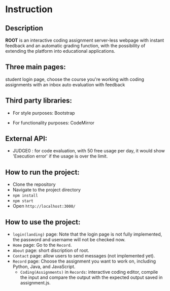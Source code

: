 # Instruction

## Description

**ROOT** is an interactive coding assignment server-less webpage with instant feedback and an automatic grading function, with the possibility of extending the platform into educational applications.


## Three main pages:
student login page, choose the course you're working with
coding assignments with an inbox
auto evaluation with feedback

## Third party libraries:
- For style purposes: Bootstrap

- For functionality purposes: CodeMirror

## External API:
- JUDGE0 : for code evaluation, with 50 free usage per day, it would show 'Execution error' if the usage is over the limit.

## How to run the project:
- Clone the repository
- Navigate to the project directory
- `npm install`
- `npm start`
- Open `http://localhost:3000/`

## How to use the project:
- `login(landing)` page: Note that the login page is not fully implemented, the password and username will not be checked now.
- `Home` page: Go to the `Record`.
- `About` page: short discription of root.
- `Contact` page: allow users to send messages (not implemented yet).
- `Record` page: Choose the assignment you want to work on, including Python, Java, and JavaScript.
    - `Coding(Assignments)` in `Records`: interactive coding editor, compile the input and compare the output with the expected output saved in assignment.js.
